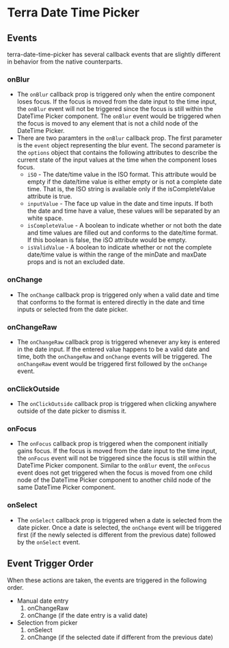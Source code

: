 # Terra Date Time Picker

## Events
terra-date-time-picker has several callback events that are slightly different in behavior from the native counterparts.

### onBlur
* The `onBlur` callback prop is triggered only when the entire component loses focus. If the focus is moved from the date input to the time input, the `onBlur` event will not be triggered since the focus is still within the DateTime Picker component. The `onBlur` event would be triggered when the focus is moved to any element that is not a child node of the DateTime Picker.
* There are two paramters in the `onBlur` callback prop. The first parameter is the `event` object representing the blur event. The second parameter is the `options` object that contains the following attributes to describe the current state of the input values at the time when the component loses focus.
  * `iSO` - The date/time value in the ISO format. This attribute would be empty if the date/time value is either empty or is not a complete date time. That is, the ISO string is available only if the isCompleteValue attribute is true.
  * `inputValue` - The face up value in the date and time inputs. If both the date and time have a value, these values will be separated by an white space.
  * `isCompleteValue` - A boolean to indicate whether or not both the date and time values are filled out and conforms to the date/time format. If this boolean is false, the iSO attribute would be empty.
  * `isValidValue` - A boolean to indicate whether or not the complete date/time value is within the range of the minDate and maxDate props and is not an excluded date.

### onChange
* The `onChange` callback prop is triggered only when a valid date and time that conforms to the format is entered directly in the date and time inputs or selected from the date picker.

### onChangeRaw
* The `onChangeRaw` callback prop is triggered whenever any key is entered in the date input. If the entered value happens to be a valid date and time, both the `onChangeRaw` and `onChange` events will be triggered. The `onChangeRaw` event would be triggered first followed by the `onChange` event.

### onClickOutside
* The `onClickOutside` callback prop is triggered when clicking anywhere outside of the date picker to dismiss it.

### onFocus
* The `onFocus` callback prop is triggered when the component initially gains focus. If the focus is moved from the date input to the time input, the `onFocus` event will not be triggered since the focus is still within the DateTime Picker component. Similar to the `onBlur` event, the `onFocus` event does not get triggered when the focus is moved from one child node of the DateTime Picker component to another child node of the same DateTime Picker component.

### onSelect
* The `onSelect` callback prop is triggered when a date is selected from the date picker. Once a date is selected, the `onChange` event will be triggered first (if the newly selected is different from the previous date) followed by the `onSelect` event.

## Event Trigger Order
When these actions are taken, the events are triggered in the following order.
* Manual date entry 
    1. onChangeRaw
    2. onChange (if the date entry is a valid date)
* Selection from picker
    1. onSelect
    2. onChange (if the selected date if different from the previous date)

